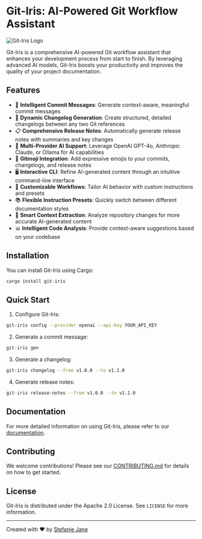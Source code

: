 # Git-Iris: AI-Powered Git Workflow Assistant

![Git-Iris Logo](https://raw.githubusercontent.com/hyperb1iss/git-iris/main/docs/images/git-iris-logo.png)

Git-Iris is a comprehensive AI-powered Git workflow assistant that enhances your development process from start to finish. By leveraging advanced AI models, Git-Iris boosts your productivity and improves the quality of your project documentation.

## Features

- 🤖 **Intelligent Commit Messages**: Generate context-aware, meaningful commit messages
- 📜 **Dynamic Changelog Generation**: Create structured, detailed changelogs between any two Git references
- 📋 **Comprehensive Release Notes**: Automatically generate release notes with summaries and key changes
- 🔄 **Multi-Provider AI Support**: Leverage OpenAI GPT-4o, Anthropic Claude, or Ollama for AI capabilities
- 🎨 **Gitmoji Integration**: Add expressive emojis to your commits, changelogs, and release notes
- 🖥️ **Interactive CLI**: Refine AI-generated content through an intuitive command-line interface
- 🔧 **Customizable Workflows**: Tailor AI behavior with custom instructions and presets
- 📚 **Flexible Instruction Presets**: Quickly switch between different documentation styles
- 🧠 **Smart Context Extraction**: Analyze repository changes for more accurate AI-generated content
- 📊 **Intelligent Code Analysis**: Provide context-aware suggestions based on your codebase

## Installation

You can install Git-Iris using Cargo:

```bash
cargo install git-iris
```

## Quick Start

1. Configure Git-Iris:

```bash
git-iris config --provider openai --api-key YOUR_API_KEY
```

2. Generate a commit message:

```bash
git-iris gen
```

3. Generate a changelog:

```bash
git-iris changelog --from v1.0.0 --to v1.1.0
```

4. Generate release notes:

```bash
git-iris release-notes --from v1.0.0 --to v1.1.0
```

## Documentation

For more detailed information on using Git-Iris, please refer to our [documentation](https://github.com/hyperb1iss/git-iris/wiki).

## Contributing

We welcome contributions! Please see our [CONTRIBUTING.md](https://github.com/hyperb1iss/git-iris/blob/main/CONTRIBUTING.md) for details on how to get started.

## License

Git-Iris is distributed under the Apache 2.0 License. See `LICENSE` for more information.

---

Created with ❤️ by [Stefanie Jane](https://github.com/hyperb1iss)
